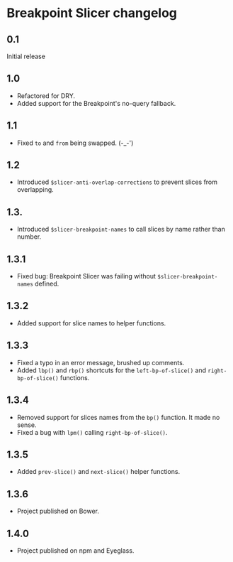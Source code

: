 Breakpoint Slicer changelog
===========================

0.1
---

Initial release


1.0
---

- Refactored for DRY.
- Added support for the Breakpoint's no-query fallback.


1.1
---

- Fixed `to` and `from` being swapped. (-_-')


1.2
---

- Introduced `$slicer-anti-overlap-corrections` to prevent slices from overlapping.


1.3.
---

- Introduced `$slicer-breakpoint-names` to call slices by name rather than number.


1.3.1
----

- Fixed bug: Breakpoint Slicer was failing without `$slicer-breakpoint-names` defined.


1.3.2
----

- Added support for slice names to helper functions.


1.3.3
----

- Fixed a typo in an error message, brushed up comments.
- Added `lbp()` and `rbp()` shortcuts for the `left-bp-of-slice()` and `right-bp-of-slice()` functions.


1.3.4
----

- Removed support for slices names from the `bp()` function. It made no sense.
- Fixed a bug with `lpm()` calling `right-bp-of-slice()`.


1.3.5
----

- Added `prev-slice()` and `next-slice()` helper functions.


1.3.6
----

- Project published on Bower.


1.4.0
----

- Project published on npm and Eyeglass.